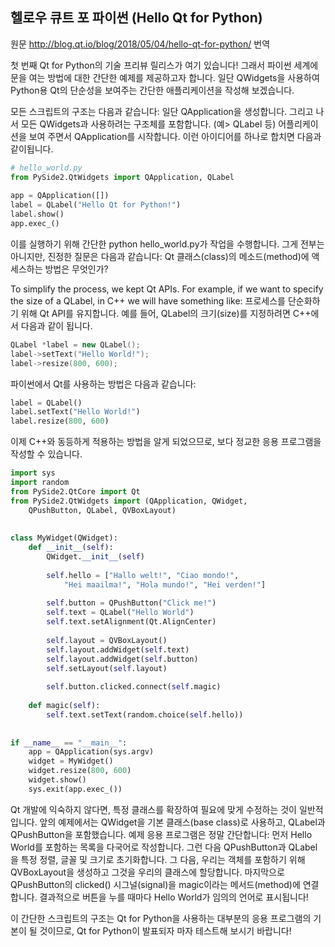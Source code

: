 
## 헬로우 큐트 포 파이썬 (Hello Qt for Python)

원문 http://blog.qt.io/blog/2018/05/04/hello-qt-for-python/
번역 

첫 번째 Qt for Python의 기술 프리뷰 릴리스가 여기 있습니다!
그래서 파이썬 세계에 문을 여는 방법에 대한 간단한 예제를 제공하고자 합니다.
일단 QWidgets을 사용하여 Python용 Qt의 단순성을 보여주는 간단한 애플리케이션을 작성해 보겠습니다.

모든 스크립트의 구조는 다음과 같습니다:
일단 QApplication을 생성합니다.
그리고 나서 모든 QWidgets과 사용하려는 구조체를 포함합니다. (예> QLabel 등)
어플리케이션을 보여 주면서 QApplication를 시작합니다.
이런 아이디어를 하나로 합치면 다음과 같이됩니다.

```python
# hello_world.py
from PySide2.QtWidgets import QApplication, QLabel
 
app = QApplication([])
label = QLabel("Hello Qt for Python!")
label.show()
app.exec_()
```

이를 실행하기 위해 간단한 python hello_world.py가 작업을 수행합니다.
그게 전부는 아니지만, 진정한 질문은 다음과 같습니다: Qt 클래스(class)의 메소드(method)에 액세스하는 방법은 무엇인가?

To simplify the process, we kept Qt APIs. For example, if we want to specify the size of a QLabel, in C++ we will have something like:
프로세스를 단순화하기 위해 Qt API를 유지합니다. 예를 들어, QLabel의 크기(size)를 지정하려면 C++에서 다음과 같이 됩니다.

```cpp
QLabel *label = new QLabel();
label->setText("Hello World!");
label->resize(800, 600);
```

파이썬에서 Qt를 사용하는 방법은 다음과 같습니다:

```python
label = QLabel()
label.setText("Hello World!")
label.resize(800, 600)
```

이제 C++와 동등하게 적용하는 방법을 알게 되었으므로, 보다 정교한 응용 프로그램을 작성할 수 있습니다.

```python
import sys
import random
from PySide2.QtCore import Qt
from PySide2.QtWidgets import (QApplication, QWidget,
    QPushButton, QLabel, QVBoxLayout)
 
 
class MyWidget(QWidget):
    def __init__(self):
        QWidget.__init__(self)
 
        self.hello = ["Hallo welt!", "Ciao mondo!",
            "Hei maailma!", "Hola mundo!", "Hei verden!"]
 
        self.button = QPushButton("Click me!")
        self.text = QLabel("Hello World")
        self.text.setAlignment(Qt.AlignCenter)
 
        self.layout = QVBoxLayout()
        self.layout.addWidget(self.text)
        self.layout.addWidget(self.button)
        self.setLayout(self.layout)
 
        self.button.clicked.connect(self.magic)
 
    def magic(self):
        self.text.setText(random.choice(self.hello))
 
 
if __name__ == "__main__":
    app = QApplication(sys.argv)
    widget = MyWidget()
    widget.resize(800, 600)
    widget.show()
    sys.exit(app.exec_())
```

 Qt 개발에 익숙하지 않다면, 특정 클래스를 확장하여 필요에 맞게 수정하는 것이 일반적입니다.
앞의 예제에서는 QWidget을 기본 클래스(base class)로 사용하고, QLabel과 QPushButton을 포함했습니다.
예제 응용 프로그램은 정말 간단합니다:
먼저 Hello World를 포함하는 목록을 다국어로 작성합니다.
그런 다음 QPushButton과 QLabel을 특정 정렬, 글꼴 및 크기로 초기화합니다.
그 다음, 우리는 객체를 포함하기 위해 QVBoxLayout을 생성하고 그것을 우리의 클래스에 할당합니다.
마지막으로 QPushButton의 clicked() 시그널(signal)을 magic이라는 메서드(method)에 연결합니다.
결과적으로 버튼을 누를 때마다 Hello World가 임의의 언어로 표시됩니다!

이 간단한 스크립트의 구조는 Qt for Python을 사용하는 대부분의 응용 프로그램의 기본이 될 것이므로, Qt for Python이 발표되자 마자 테스트해 보시기 바랍니다!
